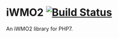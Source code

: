# iWMO2 [![Build Status](https://travis-ci.org/hyperized/iWMO2.svg?branch=master)](https://travis-ci.org/hyperized/iWMO2)
An iWMO2 library for PHP7.